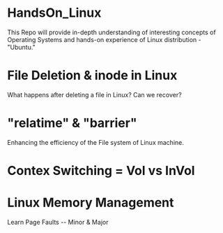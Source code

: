 # HandsOn_Linux
This Repo will provide in-depth understanding of interesting concepts of Operating Systems and hands-on experience of Linux distribution - "Ubuntu."

# File Deletion & inode in Linux
What happens after deleting a file in Linux? Can we recover?

# "relatime"  & "barrier"
Enhancing the efficiency of the File system of Linux machine.

# Contex Switching = Vol vs InVol

# Linux Memory Management
Learn Page Faults -- Minor & Major
